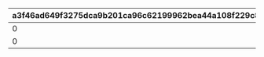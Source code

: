 |a3f46ad649f3275dca9b201ca96c62199962bea44a108f229c839dc816da619a|16716b910741a3693ea52abaada93587043c03c5800be675c8cce0a973625ab5|824994d79d2deebd2a0603712aca44eaf3c0b0d9e71be83996a7c9c67a4b69a4|142d462476ef0f01ac342fa4feb1c2b0ddffdf8136f0d5890fe21efa54ee273c|8ea45b4ae61f0dd4f2802db57c711261ce321dd5cbbc6dc2f27258f1d36e9369|1b4d1983a656581fc27d363ddac90530bb50774ba29f37678c3cef54cd853331|a135424a755648d490551488573c0d05b9fdf8cfb3db78dd7bca32f79ceb1e16|386ea95b88d2e33496a0b3918bc7aee5efb309be45d50e517e05c0d706912a7d|
| --- | --- | --- | --- | --- | --- | --- | --- |
|0|804100401|0|5|4|1004|200|1|
|0|804100402|0|5|1|1004|0|2|
